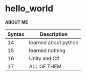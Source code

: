 # hello_world

**ABOUT ME**

| Syntax | Description |
| ----------- | ----------- |
| 14| learned about python |
| 15 | learned nothing |
| 16 | Unity and C# |
| 17 | ALL OF THEM |

